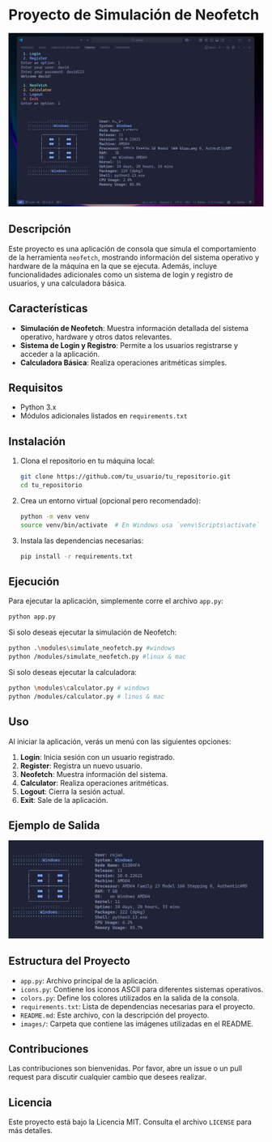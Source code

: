 # Proyecto de Simulación de Neofetch

![Portada](./images/image-2.png)

<!-- <img src="./images/image.png" alt="Portada" width="400"/> -->

## Descripción

Este proyecto es una aplicación de consola que simula el comportamiento de la herramienta `neofetch`, mostrando información del sistema operativo y hardware de la máquina en la que se ejecuta. Además, incluye funcionalidades adicionales como un sistema de login y registro de usuarios, y una calculadora básica.

## Características

- **Simulación de Neofetch**: Muestra información detallada del sistema operativo, hardware y otros datos relevantes.
- **Sistema de Login y Registro**: Permite a los usuarios registrarse y acceder a la aplicación.
- **Calculadora Básica**: Realiza operaciones aritméticas simples.

## Requisitos

- Python 3.x
- Módulos adicionales listados en `requirements.txt`

## Instalación

1. Clona el repositorio en tu máquina local:

   ```bash
   git clone https://github.com/tu_usuario/tu_repositorio.git
   cd tu_repositorio
   ```

2. Crea un entorno virtual (opcional pero recomendado):

   ```bash
   python -m venv venv
   source venv/bin/activate  # En Windows usa `venv\Scripts\activate`
   ```

3. Instala las dependencias necesarias:
   ```bash
   pip install -r requirements.txt
   ```

## Ejecución

Para ejecutar la aplicación, simplemente corre el archivo `app.py`:

```bash
python app.py
```

Si solo deseas ejecutar la simulación de Neofetch:

```bash
python .\modules\simulate_neofetch.py #windows
python /modules/simulate_neofetch.py #linux & mac
```

Si solo deseas ejecutar la calculadora:

```bash
python \modules\calculator.py # windows
python /modules/calculator.py # linus & mac
```

## Uso

Al iniciar la aplicación, verás un menú con las siguientes opciones:

1. **Login**: Inicia sesión con un usuario registrado.
2. **Register**: Registra un nuevo usuario.
3. **Neofetch**: Muestra información del sistema.
4. **Calculator**: Realiza operaciones aritméticas.
5. **Logout**: Cierra la sesión actual.
6. **Exit**: Sale de la aplicación.

## Ejemplo de Salida

![Ejemplo de Neofetch](./images/image-3.png)

## Estructura del Proyecto

- `app.py`: Archivo principal de la aplicación.
- `icons.py`: Contiene los iconos ASCII para diferentes sistemas operativos.
- `colors.py`: Define los colores utilizados en la salida de la consola.
- `requirements.txt`: Lista de dependencias necesarias para el proyecto.
- `README.md`: Este archivo, con la descripción del proyecto.
- `images/`: Carpeta que contiene las imágenes utilizadas en el README.

## Contribuciones

Las contribuciones son bienvenidas. Por favor, abre un issue o un pull request para discutir cualquier cambio que desees realizar.

## Licencia

Este proyecto está bajo la Licencia MIT. Consulta el archivo `LICENSE` para más detalles.
